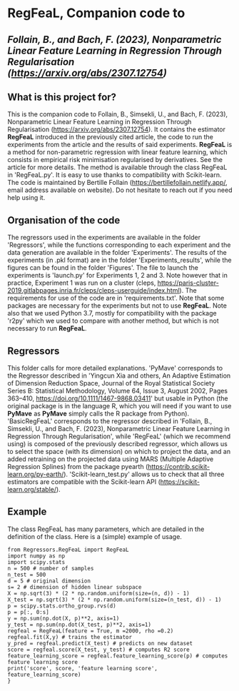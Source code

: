 # RegFeaL, Companion code to 
## *Follain, B., and Bach, F. (2023), Nonparametric Linear Feature Learning in Regression Through Regularisation (https://arxiv.org/abs/2307.12754)*

## What is this project for?
This is the companion code to Follain, B., Simsekli, U., and Bach, F. (2023), Nonparametric Linear Feature Learning in Regression Through Regularisation (https://arxiv.org/abs/2307.12754).
It contains the estimator **RegFeaL** introduced in the previously cited article, the code to run the experiments from the article
and the results of said experiments. **RegFeaL** is a method for non-parametric regression with linear feature learning, 
which consists in empirical risk minimisation regularised by derivatives. See the article for more details. The method is available through the class RegFeaL in
'RegFeaL.py'. It is easy to use thanks to compatibility with Scikit-learn. 
The code is maintained by Bertille Follain (https://bertillefollain.netlify.app/, email address available on website). Do not 
hesitate to reach out if you need help using it.

## Organisation of the code
The regressors used in the experiments are available in the folder 'Regressors', while the functions corresponding to each 
experiment and the data generation are available in the folder 'Experiments'.
The results of the experiments (in .pkl format) are in the folder 'Experiments_results', 
while the figures can be found in the folder 'Figures'. The file to launch the experiments
is 'launch.py' for Experiments 1, 2 and 3. Note however that in practice, Experiment 1 was run on a cluster (cleps, https://paris-cluster-2019.gitlabpages.inria.fr/cleps/cleps-userguide/index.html). The requirements for use of the code are in 'requirements.txt'.
Note that some packages are necessary for the experiments but not to use **RegFeaL**. Note also that we used 
Python 3.7, mostly for compatibility with the package 'r2py' which we used to compare with another method, but
which is not necessary to run **RegFeaL**.

## Regressors
This folder calls for more detailed explanations. 'PyMave' corresponds to the Regressor described in 
'Yingcun Xia and others, An Adaptive Estimation of Dimension Reduction Space, Journal of the Royal Statistical Society Series B: Statistical Methodology, Volume 64, Issue 3, August 2002, Pages 363–410, https://doi.org/10.1111/1467-9868.03411'
but usable in Python (the original package is in the language R, which you will need if you want to use **PyMave** as **PyMave** simply calls the R package from Python).
'BasicRegFeaL' corresponds to the regressor described in
'Follain, B., Simsekli, U., and Bach, F. (2023), Nonparametric Linear Feature Learning in Regression Through Regularisation', 
while 'RegFeaL' (which we recommend using) is composed of the previously described regressor, which allows us to
select the space (with its dimension) on which to project the data, and an added retraining on the projected data using
MARS (Multiple Adaptive Regression Splines) from the package pyearth (https://contrib.scikit-learn.org/py-earth/). 'Scikit-learn_test.py' allows us to check that all 
three estimators are compatible with the Scikit-learn API (https://scikit-learn.org/stable/). 

## Example
The class RegFeaL has many parameters, which are detailed in the definition of the class. Here is a (simple) example of 
usage.
```
from Regressors.RegFeaL import RegFeaL
import numpy as np
import scipy.stats
n = 500 # number of samples
n_test = 500
d = 5 # original dimension
s= 2 # dimension of hidden linear subspace
X = np.sqrt(3) * (2 * np.random.uniform(size=(n, d)) - 1)
X_test = np.sqrt(3) * (2 * np.random.uniform(size=(n_test, d)) - 1)
p = scipy.stats.ortho_group.rvs(d)
p = p[:, 0:s]
y = np.sum(np.dot(X, p)**2, axis=1)
y_test = np.sum(np.dot(X_test, p)**2, axis=1)
regfeal = RegFeaL(feature = True, m =2000, rho =0.2)
regfeal.fit(X,y) # trains the estimator
y_pred = regfeal.predict(X_test) # predicts on new dataset
score = regfeal.score(X_test, y_test) # computes R2 score
feature_learning_score = regfeal.feature_learning_score(p) # computes feature learning score
print('score', score, 'feature learning score', feature_learning_score)
}
```
